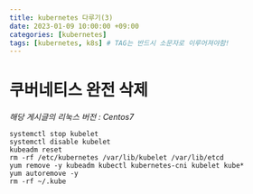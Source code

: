 ```yaml
---
title: kubernetes 다루기(3)
date: 2023-01-09 10:00:00 +09:00
categories: [kubernetes]
tags: [kubernetes, k8s] # TAG는 반드시 소문자로 이루어져야함!
---
```


# 쿠버네티스 완전 삭제

*해당 게시글의 리눅스 버전 : Centos7*

```
systemctl stop kubelet
systemctl disable kubelet
kubeadm reset
rm -rf /etc/kubernetes /var/lib/kubelet /var/lib/etcd
yum remove -y kubeadm kubectl kubernetes-cni kubelet kube*
yum autoremove -y
rm -rf ~/.kube
```
